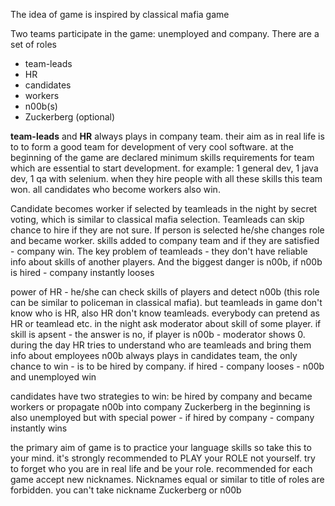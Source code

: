 The idea of game is inspired by classical mafia game

Two teams participate in the game: unemployed and company. There are a set of roles
* team-leads
* HR
* candidates
* workers
* n00b(s)
* Zuckerberg (optional)
 
**team-leads** and **HR** always plays in company team. their aim as in real life is to to form a good team for development of very cool software. at the beginning of the game are declared minimum skills requirements for team which are essential to start development. for example: 1 general dev, 1 java dev, 1 qa with selenium. when they hire people with all these skills this team won. all candidates who become workers also win.

Candidate becomes worker if selected by teamleads in the night by secret voting, which is similar to classical mafia selection. Teamleads can skip chance to hire if they are not sure. If person is selected he/she changes role and became worker. skills added to company team and if they are satisfied - company win. The key problem of teamleads - they don't have reliable info about skills of another players. And the biggest danger is n00b, if n00b is hired - company instantly looses

power of HR - he/she can check skills of players and detect n00b (this role can be similar to policeman in classical mafia). but teamleads in game don't know who is HR, also HR don't know teamleads. everybody can pretend as HR or teamlead etc. in the night ask moderator about skill of some player. if skill is apsent - the answer is no, if player is n00b - moderator shows 0. during the day HR tries to understand who are teamleads and bring them info about employees
n00b always plays in candidates team, the only chance to win - is to be hired by company. if hired - company looses - n00b and unemployed win

candidates have two strategies to win: be hired by company and became workers or propagate n00b into company 
Zuckerberg in the beginning is also unemployed but with special power - if hired by company - company instantly wins

the primary aim of game is to practice your language skills so take this to your mind. it's strongly recommended to PLAY your ROLE not yourself. try to forget who you are in real life and be your role. recommended for each game accept new nicknames. Nicknames equal or similar to title of roles are forbidden. you can't take nickname Zuckerberg or n00b  

